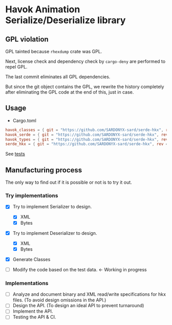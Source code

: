 # Havok Animation Serialize/Deserialize library

## GPL violation

GPL tainted because `rhexdump` crate was GPL.

Next, license check and dependency check by `cargo-deny` are performed to repel GPL.

The last commit eliminates all GPL dependencies.

But since the git object contains the GPL, we rewrite the history completely after eliminating the GPL code at the end of this, just in case.

## Usage

- Cargo.toml

```toml
havok_classes = { git = "https://github.com/SARDONYX-sard/serde-hkx", rev = "d8a6ca7da611cb03d3aec913db77ebc1b2a43d82" }
havok_serde = { git = "https://github.com/SARDONYX-sard/serde-hkx", rev = "d8a6ca7da611cb03d3aec913db77ebc1b2a43d82" }
havok_types = { git = "https://github.com/SARDONYX-sard/serde-hkx", rev = "d8a6ca7da611cb03d3aec913db77ebc1b2a43d82" }
serde_hkx = { git = "https://github.com/SARDONYX-sard/serde-hkx", rev = "d8a6ca7da611cb03d3aec913db77ebc1b2a43d82" }
```

See [tests](./serde_hkx/tests/parse_skyrim.rs)

## Manufacturing process

The only way to find out if it is possible or not is to try it out.

### Try implementations

- [x] Try to implement Serializer to design.
  - [x] XML
  - [x] Bytes
- [x] Try to implement Deserializer to design.

  - [x] XML
  - [x] Bytes

- [x] Generate Classes

- [ ] Modify the code based on the test data. <- Working in progress

### Implementations

- [ ] Analyze and document binary and XML read/write specifications for hkx files. (To avoid design omissions in the API.)
- [ ] Design the API. (To design an ideal API to prevent turnaround)
- [ ] Implement the API.
- [ ] Testing the API & CI.

